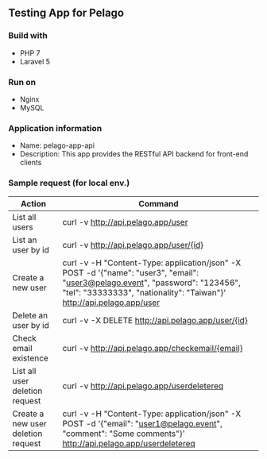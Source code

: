 Testing App for Pelago
-----------------------

### Build with
- PHP 7
- Laravel 5

### Run on
- Nginx
- MySQL

### Application information
- Name: pelago-app-api
- Description: This app provides the RESTful API backend for front-end clients

### Sample request (for local env.)
| Action | Command |
| ------ | ------- |
| List all users | curl -v http://api.pelago.app/user |
| List an user by id | curl -v http://api.pelago.app/user/{id} |
| Create a new user | curl -v -H "Content-Type: application/json" -X POST -d '{"name": "user3", "email": "user3@pelago.event", "password": "123456", "tel": "33333333", "nationality": "Taiwan"}' http://api.pelago.app/user |
| Delete an user by id | curl -v -X DELETE http://api.pelago.app/user/{id} |
| Check email existence | curl -v http://api.pelago.app/checkemail/{email} |
| List all user deletion request | curl -v http://api.pelago.app/userdeletereq |
| Create a new user deletion request | curl -v -H "Content-Type: application/json" -X POST -d '{"email": "user1@pelago.event", "comment": "Some comments"}' http://api.pelago.app/userdeletereq |
